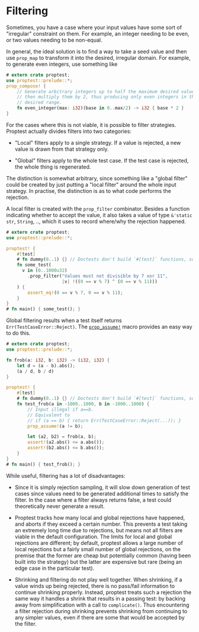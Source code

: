 # Filtering

Sometimes, you have a case where your input values have some sort of
"irregular" constraint on them. For example, an integer needing to be even,
or two values needing to be non-equal.

In general, the ideal solution is to find a way to take a seed value and
then use `prop_map` to transform it into the desired, irregular domain. For
example, to generate even integers, use something like

```rust
# extern crate proptest;
use proptest::prelude::*;
prop_compose! {
    // Generate arbitrary integers up to half the maximum desired value,
    // then multiply them by 2, thus producing only even integers in the
    // desired range.
    fn even_integer(max: i32)(base in 0..max/2) -> i32 { base * 2 }
}
```

For the cases where this is not viable, it is possible to filter
strategies. Proptest actually divides filters into two categories:

- "Local" filters apply to a single strategy. If a value is rejected,
  a new value is drawn from that strategy only.

- "Global" filters apply to the whole test case. If the test case is
  rejected, the whole thing is regenerated.

The distinction is somewhat arbitrary, since something like a "global
filter" could be created by just putting a "local filter" around the whole
input strategy. In practise, the distinction is as to what code performs
the rejection.

A local filter is created with the `prop_filter` combinator. Besides a
function indicating whether to accept the value, it also takes a value of
type `&'static str`, `String`, .., which it uses to record where/why the
rejection happened.

```rust
# extern crate proptest;
use proptest::prelude::*;

proptest! {
    #[test]
    # fn dummy(0..1) {} // Doctests don't build `#[test]` functions, so we need this
    fn some_test(
      v in (0..1000u32)
        .prop_filter("Values must not divisible by 7 xor 11",
                     |v| !((0 == v % 7) ^ (0 == v % 11)))
    ) {
        assert_eq!(0 == v % 7, 0 == v % 11);
    }
}
# fn main() { some_test(); }
```

Global filtering results when a test itself returns
`Err(TestCaseError::Reject)`. The
[`prop_assume!`](https://docs.rs/proptest/latest/proptest/macro.prop_assume.html)
macro provides an easy way to do this.

```rust
# extern crate proptest;
use proptest::prelude::*;

fn frob(a: i32, b: i32) -> (i32, i32) {
    let d = (a - b).abs();
    (a / d, b / d)
}

proptest! {
    #[test]
    # fn dummy(0..1) {} // Doctests don't build `#[test]` functions, so we need this
    fn test_frob(a in -1000..1000, b in -1000..1000) {
        // Input illegal if a==b.
        // Equivalent to
        // if (a == b) { return Err(TestCaseError::Reject(...)); }
        prop_assume!(a != b);

        let (a2, b2) = frob(a, b);
        assert!(a2.abs() <= a.abs());
        assert!(b2.abs() <= b.abs());
    }
}
# fn main() { test_frob(); }
```

While useful, filtering has a lot of disadvantages:

- Since it is simply rejection sampling, it will slow down generation of test
  cases since values need to be generated additional times to satisfy the
  filter. In the case where a filter always returns false, a test could
  theoretically never generate a result.

- Proptest tracks how many local and global rejections have happened, and
  aborts if they exceed a certain number. This prevents a test taking an
  extremely long time due to rejections, but means not all filters are viable
  in the default configuration. The limits for local and global rejections are
  different; by default, proptest allows a large number of local rejections but
  a fairly small number of global rejections, on the premise that the former
  are cheap but potentially common (having been built into the strategy) but
  the latter are expensive but rare (being an edge case in the particular
  test).

- Shrinking and filtering do not play well together. When shrinking, if a value
  winds up being rejected, there is no pass/fail information to continue
  shrinking properly. Instead, proptest treats such a rejection the same way it
  handles a shrink that results in a passing test: by backing away from
  simplification with a call to `complicate()`. Thus encountering a filter
  rejection during shrinking prevents shrinking from continuing to any simpler
  values, even if there are some that would be accepted by the filter.
